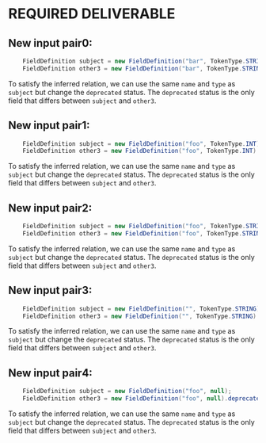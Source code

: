 # REQUIRED DELIVERABLE
## New input pair0:
```java
    FieldDefinition subject = new FieldDefinition("bar", TokenType.STRING);
    FieldDefinition other3 = new FieldDefinition("bar", TokenType.STRING).deprecate();
```
To satisfy the inferred relation, we can use the same `name` and `type` as `subject` but change the `deprecated` status. The `deprecated` status is the only field that differs between `subject` and `other3`.

## New input pair1:
```java
    FieldDefinition subject = new FieldDefinition("foo", TokenType.INT);
    FieldDefinition other3 = new FieldDefinition("foo", TokenType.INT).deprecate();
```
To satisfy the inferred relation, we can use the same `name` and `type` as `subject` but change the `deprecated` status. The `deprecated` status is the only field that differs between `subject` and `other3`.

## New input pair2:
```java
    FieldDefinition subject = new FieldDefinition("foo", TokenType.STRING).deprecate();
    FieldDefinition other3 = new FieldDefinition("foo", TokenType.STRING).deprecate();
```
To satisfy the inferred relation, we can use the same `name` and `type` as `subject` but change the `deprecated` status. The `deprecated` status is the only field that differs between `subject` and `other3`.

## New input pair3:
```java
    FieldDefinition subject = new FieldDefinition("", TokenType.STRING);
    FieldDefinition other3 = new FieldDefinition("", TokenType.STRING).deprecate();
```
To satisfy the inferred relation, we can use the same `name` and `type` as `subject` but change the `deprecated` status. The `deprecated` status is the only field that differs between `subject` and `other3`.

## New input pair4:
```java
    FieldDefinition subject = new FieldDefinition("foo", null);
    FieldDefinition other3 = new FieldDefinition("foo", null).deprecate();
```
To satisfy the inferred relation, we can use the same `name` and `type` as `subject` but change the `deprecated` status. The `deprecated` status is the only field that differs between `subject` and `other3`.
